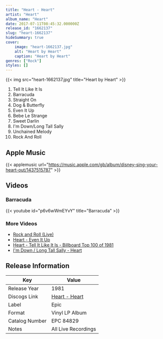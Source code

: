 ```yaml
---
title: "Heart - Heart"
artist: "Heart"
album_name: "Heart"
date: 2017-07-11T08:45:32.000000Z
release_id: "1662137"
slug: "heart-1662137"
hideSummary: true
cover:
    image: "heart-1662137.jpg"
    alt: "Heart by Heart"
    caption: "Heart by Heart"
genres: ["Rock"]
styles: []
---
```


{{< img src="heart-1662137.jpg" title="Heart by Heart" >}}

<!-- section break -->

1. Tell It Like It Is
2. Barracuda
3. Straight On
4. Dog & Butterfly
5. Even It Up
6. Bebe Le Strange
7. Sweet Darlin
8. I'm Down/Long Tall Sally
9. Unchained Melody
10. Rock And Roll

<!-- section break -->




## Apple Music
{{< applemusic url="https://music.apple.com/gb/album/disney-sing-your-heart-out/1437515787" >}}





## Videos
### Barracuda
{{< youtube id="p6v6wWmEYvY" title="Barracuda" >}}<br>

### More Videos

- [Rock and Roll (Live)](https://www.youtube.com/watch?v=U3ozO5pMu6c)
- [Heart - Even It Up](https://www.youtube.com/watch?v=XLhxF-Un39k)
- [Heart - Tell It Like It Is - Billboard Top 100 of 1981](https://www.youtube.com/watch?v=X9cDj_OVYLc)
- [I'm Down / Long Tall Sally - Heart](https://www.youtube.com/watch?v=SCTHtO-EZK0)


## Release Information
|  Key           | Value                                                |
| ---------------| ---------------------------------------------------- |
| Release Year   | 1981                                   |
| Discogs Link   | [Heart - Heart](https://www.discogs.com/release/1662137-Heart-Heart) |
| Label          | Epic |
| Format         | Vinyl LP Album |
| Catalog Number | EPC 84829 |
| Notes | All Live Recordings |